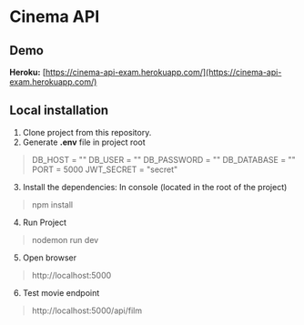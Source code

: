 # Cinema API

## Demo

**Heroku:** [https://cinema-api-exam.herokuapp.com/](https://cinema-api-exam.herokuapp.com/)

## Local installation

1. Clone project from this repository.
2. Generate **.env** file in project root
> DB_HOST = ""
DB_USER = ""
DB_PASSWORD = ""
DB_DATABASE = ""
PORT = 5000
JWT_SECRET = "secret"

3. Install the dependencies: In console (located in the root of the project)
> npm install

4. Run Project
> nodemon run dev

5. Open browser
> http://localhost:5000

6. Test movie endpoint
> http://localhost:5000/api/film
